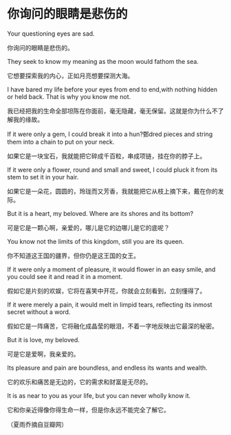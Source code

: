 # 你询问的眼睛是悲伤的

Your questioning eyes are sad. 

你询问的眼睛是悲伤的。 

They seek to know my meaning as the moon would fathom the sea. 

它想要探索我的内心，正如月亮想要探测大海。 

I have bared my life before your eyes from end to end,with nothing hidden or held back. That is why you know me not. 

我已经把我的生命全部坦陈在你面前，毫无隐藏，毫无保留。这就是你为什么不了解我的缘故。 

If it were only a gem, I could break it into a hun?鄄dred pieces and string them into a chain to put on your neck. 

如果它是一块宝石，我就能把它碎成千百粒，串成项链，挂在你的脖子上。 

If it were only a flower, round and small and sweet, I could pluck it from its stem to set it in your hair. 

如果它是一朵花，圆圆的，玲珑而又芳香，我就能把它从枝上摘下来，戴在你的发际。 

But it is a heart, my beloved. Where are its shores and its bottom? 

可是它是一颗心啊，亲爱的，哪儿是它的边哪儿是它的底呢？ 

You know not the limits of this kingdom, still you are its queen. 

你不知道这王国的疆界，但你仍是这王国的女王。 

If it were only a moment of pleasure, it would flower in an easy smile, and you could see it and read it in a moment. 

假如它是片刻的欢娱，它将在喜笑中开花，你就会立刻看到，立刻懂得了。 

If it were merely a pain, it would melt in limpid tears, reflecting its inmost secret without a word. 

假如它是一阵痛苦，它将融化成晶莹的眼泪，不着一字地反映出它最深的秘密。 

But it is love, my beloved. 

可是它是爱啊，我亲爱的。 

Its pleasure and pain are boundless, and endless its wants and wealth. 

它的欢乐和痛苦是无边的，它的需求和财富是无尽的。 

It is as near to you as your life, but you can never wholly know it. 

它和你亲近得像你得生命一样，但是你永远不能完全了解它。 

（夏雨乔摘自豆瓣网）